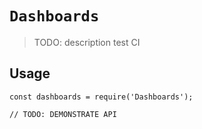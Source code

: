 # `Dashboards`

> TODO: description
test CI
## Usage

```
const dashboards = require('Dashboards');

// TODO: DEMONSTRATE API
```
